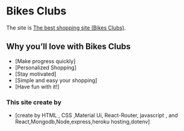 # Bikes Clubs

The site is [The best shopping site (Bikes Clubs)](https://bikes-clubs.web.app/).

## Why you’ll love with Bikes Clubs

- [Make progress quickly]
- [Personalized Shopping]
- [Stay motivated]
- [Simple and easy your shopping]
- [Have fun with it!]

### This site create by

- [create by HTML , CSS ,Material Ui, React-Router, javascript , and React,Mongodb,Node,express,heroku hosting,dotenv]
